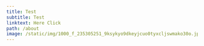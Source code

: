 ```yaml
---
title: Test
subtitle: Test
linktext: Here Click
path: /about
image: /static/img/1000_f_235305251_9ksykyo9dkeyjcuo0tyxcljswmako30o.jpg
---
```

